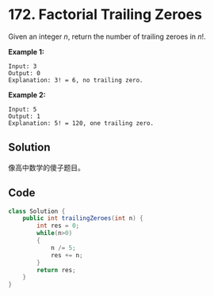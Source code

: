 # 172. Factorial Trailing Zeroes

Given an integer *n*, return the number of trailing zeroes in *n*!.

**Example 1:**

```
Input: 3
Output: 0
Explanation: 3! = 6, no trailing zero.
```

**Example 2:**

```
Input: 5
Output: 1
Explanation: 5! = 120, one trailing zero.
```



## Solution

像高中数学的傻子题目。



## Code

```java
class Solution {
    public int trailingZeroes(int n) {
        int res = 0;
        while(n>0)
        {
            n /= 5;
            res += n;
        }
        return res;
    }
}
```

